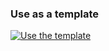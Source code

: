 ### Use as a template

[![Use the template](https://img.shields.io/static/v1?label=&message=Create%20a%20new%20repository%20with%20this%20template&color=brightgreen&style=for-the-badge)](https://github.com/canccevik/typescript-starter-template/generate)

